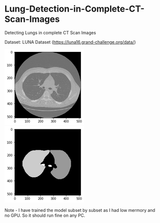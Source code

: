# Lung-Detection-in-Complete-CT-Scan-Images
Detecting Lungs in complete CT Scan Images

Dataset: LUNA Dataset (https://luna16.grand-challenge.org/data/)

![training1](https://github.com/shreyshah97/Lung-Detection-in-Complete-CT-Scan-Images/blob/master/Images/lung0.png)
![training2](https://github.com/shreyshah97/Lung-Detection-in-Complete-CT-Scan-Images/blob/master/Images/lung1.png)

Note - I have trained the model subset by subset as I had low mermory and no GPU. So it should run fine on any PC.

